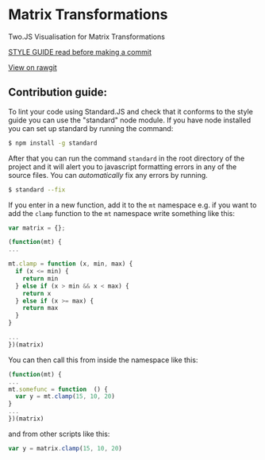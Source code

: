 Matrix Transformations
======================

Two.JS Visualisation for Matrix Transformations

[STYLE GUIDE read before making a commit](https://github.com/feross/standard)

[View on rawgit](https://rawgit.com/UoBEdTechSTEMM/MatrixTransforms/master/index.html)

Contribution guide:
-------------------

To lint your code using Standard.JS and check that it conforms to the style guide you can use the "standard" node module. If you have node installed you can set up standard by running the command:

```bash
$ npm install -g standard
```

After that you can run the command ```standard``` in the root directory of the project and it will alert you to javascript formatting errors in any of the source files. You can *automatically* fix any errors by running.

```bash
$ standard --fix
```

If you enter in a new function, add it to the ```mt``` namespace e.g. if you want to add the ```clamp``` function to the ```mt``` namespace write something like this:

```javascript
var matrix = {};

(function(mt) {
...

mt.clamp = function (x, min, max) {
  if (x <= min) {
    return min
  } else if (x > min && x < max) {
    return x
  } else if (x >= max) {
    return max
  }
}

...
})(matrix)
```

You can then call this from inside the namespace like this:

```javascript
(function(mt) {
...
mt.somefunc = function  () {
  var y = mt.clamp(15, 10, 20)
}
...
})(matrix)
```

and from other scripts like this:

```javascript
var y = matrix.clamp(15, 10, 20)
```
